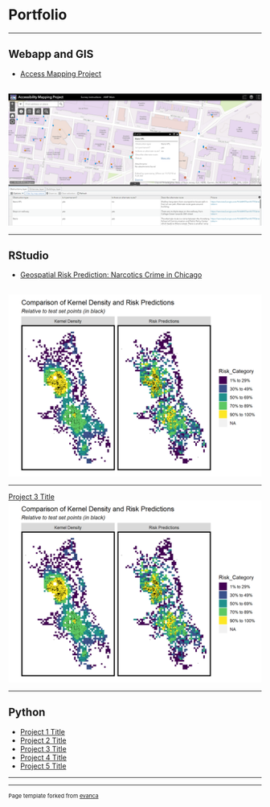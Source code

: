 # Portfolio

---
## Webapp and GIS

- [Access Mapping Project](http://web.sas.upenn.edu/access-map/)
<br>
<img src="AMP_logo.PNG"/>

---
## RStudio

- [Geospatial Risk Prediction: Narcotics Crime in Chicago](/pdf/risk_pred_markdown.html)
<br>
<img src="Chicago_logo.PNG"/>

---
[Project 3 Title](http://example.com/)
<img src="Chicago_logo.PNG"/>

---

## Python

- [Project 1 Title](http://example.com/)
- [Project 2 Title](http://example.com/)
- [Project 3 Title](http://example.com/)
- [Project 4 Title](http://example.com/)
- [Project 5 Title](http://example.com/)

---




---
<p style="font-size:11px">Page template forked from <a href="https://github.com/evanca/quick-portfolio">evanca</a></p>
<!-- Remove above link if you don't want to attibute -->
